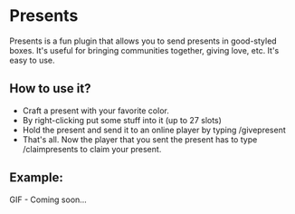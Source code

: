 # Presents

Presents is a fun plugin that allows you to send presents in good-styled boxes. It's useful for bringing communities together, giving love, etc. It's easy to use.

## How to use it?
- Craft a present with your favorite color.
- By right-clicking put some stuff into it (up to 27 slots)
- Hold the present and send it to an online player by typing /givepresent <Player>
- That's all. Now the player that you sent the present has to type /claimpresents to claim your present.

## Example:
GIF - Coming soon...
